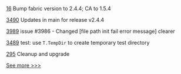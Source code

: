 
[16](https://github.com/hyperledger-labs/fabric-operator/pull/16) Bump fabric version to 2.4.4; CA to 1.5.4

[3490](https://github.com/hyperledger/fabric/pull/3490) Updates in main for release v2.4.4

[3989](https://github.com/hyperledger/besu/pull/3989) issue #3986 -  Changed [file path init fail error message] clearer

[3489](https://github.com/hyperledger/fabric/pull/3489) test: use `T.TempDir` to create temporary test directory

[295](https://github.com/hyperledger-labs/fabric-smart-client/pull/295) Cleanup and upgrade


[See more >>>](https://start-here.hyperledger.org/pull-requests)
